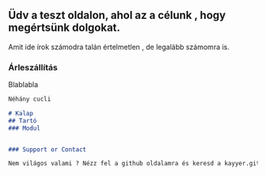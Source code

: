## Üdv a teszt oldalon, ahol az a célunk , hogy megértsünk dolgokat.

Amit ide írok számodra talán értelmetlen , de legalább számomra is.
### Árleszállítás

Blablabla
```markdown
Néhány cucli

# Kalap
## Tartó
### Modul


### Support or Contact

Nem világos valami ? Nézz fel a github oldalamra és keresd a kayyer.github.io repot .
